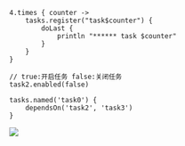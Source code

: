 ```
4.times { counter ->
    tasks.register("task$counter") {
        doLast {
            println "****** task $counter"
        }
    }
}

// true:开启任务 false:关闭任务
task2.enabled(false)

tasks.named('task0') {
    dependsOn('task2', 'task3')
}
```

![](images/gradle-task-enabled.png)
